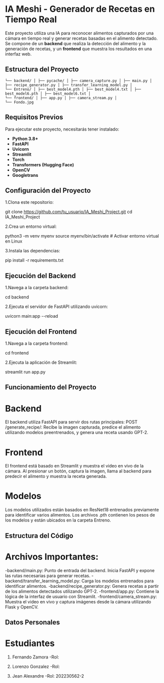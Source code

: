 # IA Meshi - Generador de Recetas en Tiempo Real

Este proyecto utiliza una IA para reconocer alimentos capturados por una cámara en tiempo real y generar recetas basadas en el alimento detectado. Se compone de un **backend** que realiza la detección del alimento y la generación de recetas, y un **frontend** que muestra los resultados en una interfaz web. 

## Estructura del Proyecto

```IA_Meshi_Project/ 
└── backend/ │ ├── pycache/ │ ├── camera_capture.py │ ├── main.py │ ├── recipe_generator.py │ ├── transfer_learning_model.py │ 
└── Entreno/ │ ├── best_model4.pth │ ├── best_model4.txt │ ├── best_model6.pth │ ├── best_model6.txt │ 
└── frontend/ │ ├── app.py │ ├── camera_stream.py │ 
└── Fondo.jpg
```


## Requisitos Previos

Para ejecutar este proyecto, necesitarás tener instalado:

- **Python 3.8+**
- **FastAPI**
- **Uvicorn**
- **Streamlit**
- **Torch**
- **Transformers (Hugging Face)**
- **OpenCV**
- **Googletrans**

## Configuración del Proyecto

1.Clona este repositorio:

git clone https://github.com/tu_usuario/IA_Meshi_Project.git
cd IA_Meshi_Project

2.Crea un entorno virtual:

python3 -m venv myenv
source myenv/bin/activate  # Activar entorno virtual en Linux

3.Instala las dependencias:

pip install -r requirements.txt

## Ejecución del Backend

1.Navega a la carpeta backend:

cd backend

2.Ejecuta el servidor de FastAPI utilizando uvicorn:

uvicorn main:app --reload

## Ejecución del Frontend

1.Navega a la carpeta frontend:

cd frontend

2.Ejecuta la aplicación de Streamlit:

streamlit run app.py

## Funcionamiento del Proyecto

# Backend
El backend utiliza FastAPI para servir dos rutas principales:
POST /generate_recipe/: Recibe la imagen capturada, predice el alimento utilizando modelos preentrenados, y genera una receta usando GPT-2.

# Frontend
El frontend está basado en Streamlit y muestra el video en vivo de la cámara. Al presionar un botón, captura la imagen, llama al backend para predecir el alimento y muestra la receta generada.

# Modelos
Los modelos utilizados están basados en ResNet18 entrenados previamente para identificar varios alimentos. Los archivos .pth contienen los pesos de los modelos y están ubicados en la carpeta Entreno.

## Estructura del Código

# Archivos Importantes:
-backend/main.py: Punto de entrada del backend. Inicia FastAPI y expone las rutas necesarias para generar recetas.
-backend/transfer_learning_model.py: Carga los modelos entrenados para identificar alimentos.
-backend/recipe_generator.py: Genera recetas a partir de los alimentos detectados utilizando GPT-2.
-frontend/app.py: Contiene la lógica de la interfaz de usuario con Streamlit.
-frontend/camera_stream.py: Muestra el video en vivo y captura imágenes desde la cámara utilizando Flask y OpenCV.

## Datos Personales

# Estudiantes
1) Fernando Zamora
-Rol:

2) Lorenzo Gonzalez
-Rol:

3) Jean Alexandre
-Rol: 202230562-2





